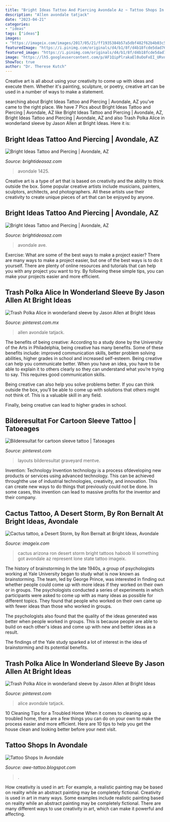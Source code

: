 ```yaml
---
title: "Bright Ideas Tattoo And Piercing Avondale Az ~ Tattoo Shops In Avondale"
description: "Allen avondale tatjack"
date: "2023-04-21"
categories:
- "ideas"
tags: ["ideas"]
images:
- "https://imageix.com/images/2017/05/21/ff1935384b57a5dbf482f62b4b03c5c1.md.jpg"
featuredImage: "https://i.pinimg.com/originals/d4/b1/8f/d4b18fcde5dad76e17244073b62bf0f1.jpg"
featured_image: "https://i.pinimg.com/originals/d4/b1/8f/d4b18fcde5dad76e17244073b62bf0f1.jpg"
image: "https://lh5.googleusercontent.com/p/AF1QipPlrakaEl0uOoFxEI_URvn2d1hBHdl8mXh3V_l-"
ShowToc: true
author: "Dr. Therese Kutch"
---
```



Creative art is all about using your creativity to come up with ideas and execute them. Whether it's painting, sculpture, or poetry, creative art can be used in a number of ways to make a statement.

	

		
searching about Bright Ideas Tattoo and Piercing | Avondale, AZ you've came to the right place. We have 7 Pics about Bright Ideas Tattoo and Piercing | Avondale, AZ like Bright Ideas Tattoo and Piercing | Avondale, AZ, Bright Ideas Tattoo and Piercing | Avondale, AZ and also Trash Polka Alice in wonderland sleeve by Jason Allen at Bright Ideas. Here it is:
		
    
## Bright Ideas Tattoo And Piercing | Avondale, AZ

<img loading=lazy src="https://static.wixstatic.com/media/51b77a_76928d73a456e3808d01ef2e8881258b.png/v1/fill/w_309,h_206,al_c,usm_0.66_1.00_0.01/51b77a_76928d73a456e3808d01ef2e8881258b.png" onerror="this.onerror=null;this.src='https://tse1.mm.bing.net/th?id=OIP.1hyHAbIlRV70Z9cB5DGYVwAAAA&amp;pid=15.1';" alt="Bright Ideas Tattoo and Piercing | Avondale, AZ">

_Source: brightideasaz.com_

>avondale 1425. 

	

Creative art is a type of art that is based on creativity and the ability to think outside the box. Some popular creative artists include musicians, painters, sculptors, architects, and photographers. All these artists use their creativity to create unique pieces of art that can be enjoyed by anyone.

    
## Bright Ideas Tattoo And Piercing | Avondale, AZ

<img loading=lazy src="https://static.wixstatic.com/media/51b77a_0e8652fe2125fa764c71e34b56883cf5.png/v1/fill/w_309,h_206,al_c,usm_0.66_1.00_0.01/51b77a_0e8652fe2125fa764c71e34b56883cf5.png" onerror="this.onerror=null;this.src='https://tse2.mm.bing.net/th?id=OIP.LhqNkR70S8vg-6Z5IYZJgQAAAA&amp;pid=15.1';" alt="Bright Ideas Tattoo and Piercing | Avondale, AZ">

_Source: brightideasaz.com_

>avondale ave. 

	

Exercise: What are some of the best ways to make a project easier?
There are many ways to make a project easier, but one of the best ways is to do it yourself. There are plenty of online resources and tutorials that can help you with any project you want to try. By following these simple tips, you can make your projects easier and more efficient.

    
## Trash Polka Alice In Wonderland Sleeve By Jason Allen At Bright Ideas

<img loading=lazy src="https://i.pinimg.com/originals/c0/81/60/c0816048d5e69a2f5b58c9ae0db5bda7.jpg" onerror="this.onerror=null;this.src='https://tse1.mm.bing.net/th?id=OIP.Qlah35feR96aTzjoNcllkgHaHa&amp;pid=15.1';" alt="Trash Polka Alice in wonderland sleeve by Jason Allen at Bright Ideas">

_Source: pinterest.com.mx_

>allen avondale tatjack. 

	

The benefits of being creative:
According to a study done by the University of the Arts in Philadelphia, being creative has many benefits. Some of these benefits include: improved communication skills, better problem solving abilities, higher grades in school and increased self-esteem.
Being creative can help you communicate better. When you have an idea, you have to be able to explain it to others clearly so they can understand what you’re trying to say. This requires good communication skills.

Being creative can also help you solve problems better. If you can think outside the box, you’ll be able to come up with solutions that others might not think of. This is a valuable skill in any field.

Finally, being creative can lead to higher grades in school.

    
## Bilderesultat For Cartoon Sleeve Tattoo | Tatoeages

<img loading=lazy src="https://i.pinimg.com/originals/d4/b1/8f/d4b18fcde5dad76e17244073b62bf0f1.jpg" onerror="this.onerror=null;this.src='https://tse4.mm.bing.net/th?id=OIP.xhf40L31rAmLpvZD5a4PSAHaH2&amp;pid=15.1';" alt="Bilderesultat for cartoon sleeve tattoo | Tatoeages">

_Source: pinterest.com_

>layouts bilderesultat graveyard mentve. 

	

Invention: Technology
Invention technology is a process ofdeveloping new products or services using advanced technology. This can be achieved throughthe use of industrial technologies, creativity, and innovation. This can create new ways to do things that previously could not be done. In some cases, this invention can lead to massive profits for the inventor and their company.

    
## Cactus Tattoo, A Desert Storm, By Ron Bernalt At Bright Ideas, Avondale

<img loading=lazy src="https://imageix.com/images/2017/05/21/ff1935384b57a5dbf482f62b4b03c5c1.md.jpg" onerror="this.onerror=null;this.src='https://tse1.mm.bing.net/th?id=OIP.5Z1yJnaRAKdkI5W7GMnqagDOEv&amp;pid=15.1';" alt="Cactus tattoo, a Desert Storm, by Ron Bernalt at Bright Ideas, Avondale">

_Source: imageix.com_

>cactus arizona ron desert storm bright tattoos haboob lil something got avondale az represent lone state tattoo imageix. 

	

The history of brainstorming
In the late 1940s, a group of psychologists working at Yale University began to study what is now known as brainstorming. The team, led by George Prince, was interested in finding out whether people could come up with more ideas if they worked on their own or in groups.
The psychologists conducted a series of experiments in which participants were asked to come up with as many ideas as possible for different topics. They found that people who worked on their own came up with fewer ideas than those who worked in groups.

The psychologists also found that the quality of the ideas generated was better when people worked in groups. This is because people are able to build on each other's ideas and come up with new and better ideas as a result.

The findings of the Yale study sparked a lot of interest in the idea of brainstorming and its potential benefits.

    
## Trash Polka Alice In Wonderland Sleeve By Jason Allen At Bright Ideas

<img loading=lazy src="https://i.pinimg.com/originals/de/09/e5/de09e567d237024b60822dac423f9897.jpg" onerror="this.onerror=null;this.src='https://tse4.mm.bing.net/th?id=OIP.KHQAqOkeF4aApVbkNvUXFQHaHa&amp;pid=15.1';" alt="Trash Polka Alice in wonderland sleeve by Jason Allen at Bright Ideas">

_Source: pinterest.com_

>alice avondale tatjack. 

	

10 Cleaning Tips for a Troubled Home
When it comes to cleaning up a troubled home, there are a few things you can do on your own to make the process easier and more efficient. Here are 10 tips to help you get the house clean and looking better before your next visit.

    
## Tattoo Shops In Avondale

<img loading=lazy src="https://lh5.googleusercontent.com/p/AF1QipPlrakaEl0uOoFxEI_URvn2d1hBHdl8mXh3V_l-" onerror="this.onerror=null;this.src='https://tse2.mm.bing.net/th?id=OIP.58h8ruTrAUIPQkXotO4w1wHaHa&amp;pid=15.1';" alt="Tattoo Shops In Avondale">

_Source: awe-tattoo.blogspot.com_

>. 

	

How creativity is used in art: For example, a realistic painting may be based on reality while an abstract painting may be completely fictional.
Creativity is used in art in many ways. Some examples include realistic painting based on reality while an abstract painting may be completely fictional. There are many different ways to use creativity in art, which can make it powerful and affecting.

